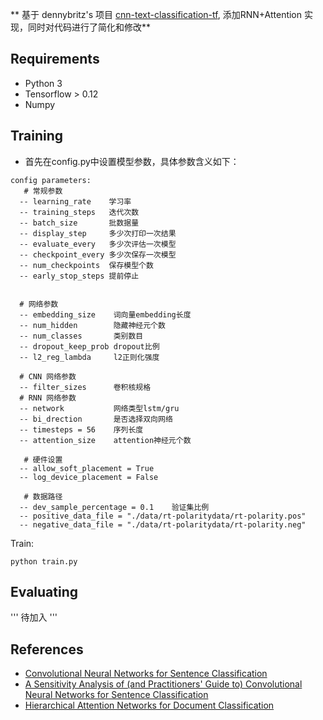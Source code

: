 ** 基于 dennybritz's 项目 [cnn-text-classification-tf](https://github.com/dennybritz/cnn-text-classification-tf), 添加RNN+Attention 实现，同时对代码进行了简化和修改**


## Requirements

- Python 3
- Tensorflow > 0.12
- Numpy

## Training

- 首先在config.py中设置模型参数，具体参数含义如下：

```
config parameters:
   # 常规参数
  -- learning_rate    学习率
  -- training_steps   迭代次数
  -- batch_size       批数据量
  -- display_step     多少次打印一次结果
  -- evaluate_every   多少次评估一次模型
  -- checkpoint_every 多少次保存一次模型
  -- num_checkpoints  保存模型个数
  -- early_stop_steps 提前停止
  
  
  # 网络参数
  -- embedding_size    词向量embedding长度
  -- num_hidden        隐藏神经元个数
  -- num_classes       类别数目
  -- dropout_keep_prob dropout比例
  -- l2_reg_lambda     l2正则化强度
  
  # CNN 网络参数
  -- filter_sizes      卷积核规格
  # RNN 网络参数
  -- network           网络类型lstm/gru
  -- bi_drection       是否选择双向网络
  -- timesteps = 56    序列长度
  -- attention_size    attention神经元个数
  
   # 硬件设置
  -- allow_soft_placement = True
  -- log_device_placement = False
  
   # 数据路径
  -- dev_sample_percentage = 0.1    验证集比例
  -- positive_data_file = "./data/rt-polaritydata/rt-polarity.pos"
  -- negative_data_file = "./data/rt-polaritydata/rt-polarity.neg"

```

Train:

```
python train.py
```

## Evaluating

'''
待加入
'''

## References

- [Convolutional Neural Networks for Sentence Classification](http://arxiv.org/abs/1408.5882)
- [A Sensitivity Analysis of (and Practitioners' Guide to) Convolutional Neural Networks for Sentence Classification](http://arxiv.org/abs/1510.03820)
- [Hierarchical Attention Networks for Document Classification](http://www.aclweb.org/anthology/N16-1174)
